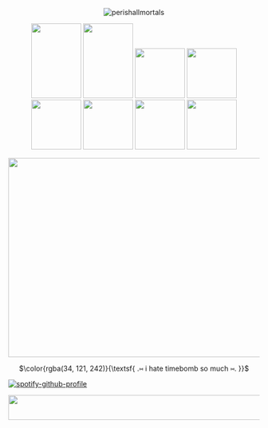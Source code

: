 <p align="center"> 
  <img src="https://komarev.com/ghpvc/?username=perishallmortals&label=Profile%20views&color=0d61fc&style=plastic" alt="perishallmortals" /> </p>
</p>

<p align=center> 
  <img width="100" height="150" src="https://64.media.tumblr.com/97febd76c59ff960dae84bdf7e15dda8/74dbdd280f781837-c9/s100x200/fd9bfa3da6d3d0016a022f03d4b963a145e1681e.pnj"> <img width="100" height="150" src="https://64.media.tumblr.com/726860e45ca25d7fd1612e941cc0c7bd/0c216bb0c98bcf13-13/s250x400/9405f685859575d71d6f8b8b0ebb4b295e5dfb9f.pnj"> <img width="100" height"150" src="https://64.media.tumblr.com/112c9b042f5b36851aedae1d889c3914/70199db9eea296dd-f3/s100x200/56689c1fd617fae9aa604b6f05f785e027c16f5c.pnj"> <img width="100" height"150" src="https://64.media.tumblr.com/fe03227e25eec7019c569218e8511732/eb91c3e1a6bcca13-d8/s250x400/4f7e55e0233295bb51e579eb23e4e2f4ff9f8929.gifv"> <img width="100" height"150" src="https://64.media.tumblr.com/fd0a3675edb597d425b01938dd4da00f/525951436e335e3f-4a/s250x400/3fcb3480b3a82523f9747e06142f5460619fec49.gifv"> <img width="100" height"150" src="https://64.media.tumblr.com/2023cf09da2bcc599c84b59de295b89c/3c9a476b99d675e6-73/s100x200/ee3e04f61efa642322b38f97b6f588cbb375506d.pnj"> <img width="100" height"150" src="https://64.media.tumblr.com/984d0cfbbba3299fbdb6a87c83c328a5/d9d7b2585dbcbaab-99/s100x200/33df6ca1d807b34ada12712aec7a4ee6bd52b19c.pnj"> <img width="100" height"150" src="https://64.media.tumblr.com/588df26007064f3a009c73a5fcc8bbea/2deb1afcc85895a3-c5/s100x200/50f4f921e7d68a711537952b290c28e541b3ecff.pnj">
</p>


 
<p align=center>
  <img width="1000" height="400" src="https://i.pinimg.com/originals/0a/6e/fd/0a6efd968853ee4bd9d799ae76ee199a.gif">
</p>


<p align=center>
$\color{rgba(34, 121, 242)}{\textsf{ .⑅ i hate timebomb so much ⑅. }}$<br/>

[![spotify-github-profile](https://spotify-github-profile.kittinanx.com/api/view?uid=31dtaavnvf2tnlninmxbzx7qnzzm&cover_image=true&theme=default&show_offline=true&background_color=050f2e&interchange=false&bar_color=ff0000&bar_color_cover=false)](https://github.com/kittinan/spotify-github-profile)


<p align=center>
 <img width="1000" height="50" src="https://64.media.tumblr.com/53d8bc69a67f220bb12a288b935512c3/4160be3cc2b84620-30/s540x810/3ca5c01238dd79bba3b3c5487fde0da6f20ba7a2.gifv">
